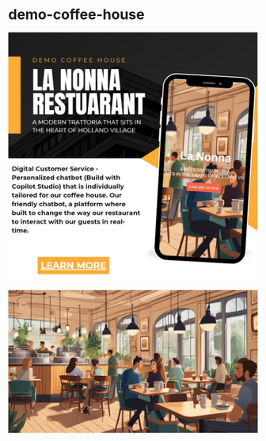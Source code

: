 # demo-coffee-house
[![IMAGE ALT TEXT HERE](https://github.com/bacdillon/demo-coffee-house/blob/master/images/01.jpg
)](https://bacdillon.github.io/demo-coffee-house/)

[![IMAGE ALT TEXT HERE](https://github.com/bacdillon/demo-coffee-house/blob/master/images/main.jpg)](https://bacdillon.github.io/demo-coffee-house/)


